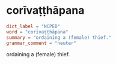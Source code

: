 # corīvaṭṭhāpana

``` toml
dict_label = "NCPED"
word = "corīvaṭṭhāpana"
summary = "ordaining a (female) thief."
grammar_comment = "neuter"
```

ordaining a (female) thief.

